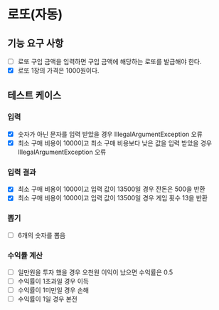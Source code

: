 # 로또(자동)

## 기능 요구 사항

- [ ] 로또 구입 금액을 입력하면 구입 금액에 해당하는 로또를 발급해야 한다.
- [x] 로또 1장의 가격은 1000원이다.

## 테스트 케이스

### 입력

- [x] 숫자가 아닌 문자를 입력 받았을 경우 IllegalArgumentException 오류
- [x] 최소 구매 비용이 1000이고 최소 구매 비용보다 낮은 값을 입력 받았을 경우 IllegalArgumentException 오류

### 입력 결과

- [x] 최소 구매 비용이 1000이고 입력 값이 13500일 경우 잔돈은 500을 반환
- [x] 최소 구매 비용이 1000이고 입력 값이 13500일 경우 게임 횟수 13을 반환

### 뽑기

- [ ] 6개의 숫자를 뽑음

### 수익률 계산

- [ ] 일만원을 투자 했을 경우 오천원 이익이 났으면 수익률은 0.5
- [ ] 수익률이 1초과일 경우 이득
- [ ] 수익률이 1미만일 경우 손해
- [ ] 수익률이 1일 경우 본전
